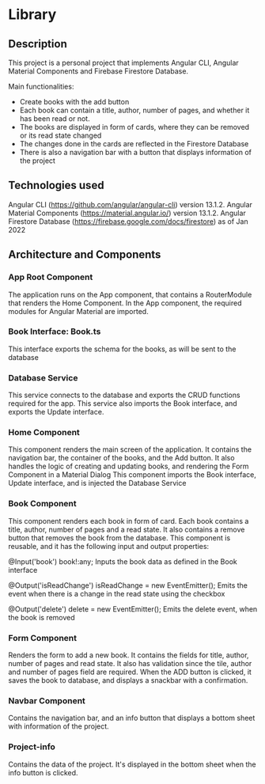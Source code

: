 # Library

## Description

This project is a personal project that implements Angular CLI, Angular Material Components and Firebase Firestore Database.

Main functionalities:
- Create books with the add button
- Each book can contain a title, author, number of pages, and whether it has been read or not.
- The books are displayed in form of cards, where they can be removed or its read state changed
- The changes done in the cards are reflected in the Firestore Database
- There is also a navigation bar with a button that displays information of the project

## Technologies used

Angular CLI (https://github.com/angular/angular-cli) version 13.1.2.
Angular Material Components (https://material.angular.io/) version 13.1.2.
Angular Firestore Database (https://firebase.google.com/docs/firestore) as of Jan 2022

## Architecture and Components

### App Root Component

The application runs on the App component, that contains a RouterModule that renders the Home Component.
In the App component, the required modules for Angular Material are imported.

### Book Interface: Book.ts

This interface exports the schema for the books, as will be sent to the database

### Database Service

This service connects to the database and exports the CRUD functions required for the app.
This service also imports the Book interface, and exports the Update interface.

### Home Component
This component renders the main screen of the application.
It contains the navigation bar, the container of the books, and the Add button.
It also handles the logic of creating and updating books, and rendering the Form Component in a Material Dialog
This component imports the Book interface, Update interface, and is injected the Database Service

### Book Component

This component renders each book in form of card.
Each book contains a title, author, number of pages and a read state.
It also contains a remove button that removes the book from the database.
This component is reusable, and it has the following input and output properties:

@Input('book') book!:any;
Inputs the book data as defined in the Book interface


@Output('isReadChange') isReadChange = new EventEmitter();
Emits the event when there is a change in the read state using the checkbox

 @Output('delete') delete = new EventEmitter();
 Emits the delete event, when the book is removed

 ### Form Component

 Renders the form to add a new book.
 It contains the fields for title, author, number of pages and read state.
 It also has validation since the tile, author and number of pages field are required.
 When the ADD button is clicked, it saves the book to database, and displays a snackbar with a confirmation.

 ### Navbar Component

 Contains the navigation bar, and an info button that displays a bottom sheet with information of the project.

 ### Project-info
 Contains the data of the project. It's displayed in the bottom sheet when the info button is clicked.
 